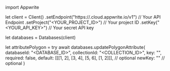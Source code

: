 import Appwrite

let client = Client()
    .setEndpoint("https://<REGION>.cloud.appwrite.io/v1") // Your API Endpoint
    .setProject("<YOUR_PROJECT_ID>") // Your project ID
    .setKey("<YOUR_API_KEY>") // Your secret API key

let databases = Databases(client)

let attributePolygon = try await databases.updatePolygonAttribute(
    databaseId: "<DATABASE_ID>",
    collectionId: "<COLLECTION_ID>",
    key: "",
    required: false,
    default: [[[1, 2], [3, 4], [5, 6], [1, 2]]], // optional
    newKey: "" // optional
)

